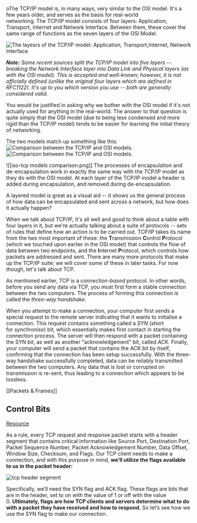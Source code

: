 oThe TCP/IP model is, in many ways, very similar to the OSI model. It's a few years older, and serves as the basis for real-world networking. The TCP/IP model consists of four layers: Application, Transport, Internet and Network Interface. Between them, these cover the same range of functions as the seven layers of the OSI Model.

![The layesrs of the TCP/IP model: Application, Transport,Internet, Network Interface](https://muirlandoracle.co.uk/wp-content/uploads/2020/02/image-4.png)

_**Note:** Some recent sources split the TCP/IP model into five layers -- breaking the Network Interface layer into Data Link and Physical layers (as with the OSI model). This is accepted and well-known; however, it is not officially defined (unlike the original four layers which are defined in RFC1122). It's up to you which version you use -- both are generally considered valid._  

You would be justified in asking why we bother with the OSI model if it's not actually used for anything in the real-world. The answer to that question is quite simply that the OSI model (due to being less condensed and more rigid than the TCP/IP model) tends to be easier for learning the initial theory of networking.  

The two models match up something like this:
![Comparison between the TCP/IP and OSI models.](https://muirlandoracle.co.uk/wp-content/uploads/2020/02/image-3.png)
![Comparison between the TCP/IP and OSI models.](https://muirlandoracle.co.uk/wp-content/uploads/2020/02/image-3.png)

![[iso-tcp models comparison.png]]
The processes of encapsulation and de-encapsulation work in exactly the same way with the TCP/IP model as they do with the OSI model. At each layer of the TCP/IP model a header is added during encapsulation, and removed during de-encapsulation.

A layered model is great as a visual aid -- it shows us the general process of how data can be encapsulated and sent across a network, but how does it actually happen?

When we talk about TCP/IP, it's all well and good to think about a table with four layers in it, but we're actually talking about a suite of protocols -- sets of rules that define how an action is to be carried out. TCP/IP takes its name from the two most important of these: the **T**ransmission **C**ontrol **P**rotocol (which we touched upon earlier in the OSI model) that controls the flow of data between two endpoints, and the **I**nternet **P**rotocol, which controls how packets are addressed and sent. There are many more protocols that make up the TCP/IP suite; we will cover some of these in later tasks. For now though, let's talk about TCP.

As mentioned earlier, TCP is a _connection-based_ protocol. In other words, before you send any data via TCP, you must first form a stable connection between the two computers. The process of forming this connection is called the _three-way handshake_.

When you attempt to make a connection, your computer first sends a special request to the remote server indicating that it wants to initialise a connection. This request contains something called a _SYN_ (short for _synchronise_) bit, which essentially makes first contact in starting the connection process. The server will then respond with a packet containing the SYN bit, as well as another "acknowledgement" bit, called _ACK_. Finally, your computer will send a packet that contains the ACK bit by itself, confirming that the connection has been setup successfully. With the three-way handshake successfully completed, data can be reliably transmitted between the two computers. Any data that is lost or corrupted on transmission is re-sent, thus leading to a connection which appears to be lossless.

[[Packets & Frames]]


## Control Bits


[Resource](https://www.baeldung.com/cs/tcp-protocol-syn-ack#control-bits)

As a rule, every TCP request and response packet starts with a header segment that contains critical information like Source Port, Destination Port, Packet Sequence Number, Packet Acknowledgement Number, Data Offset, Window Size, Checksum, and Flags. Our TCP client needs to make a connection, and with this purpose in mind, **we’ll utilize the flags available to us in the packet header:**

![tcp header segment](https://www.baeldung.com/wp-content/uploads/sites/4/2021/02/tcp-header-segment.svg)

Specifically, we’ll need the SYN flag and ACK flag. These flags are bits that are in the header, set to on with the value of 1 or off with the value 0. **Ultimately, flags are how TCP clients and servers determine what to do with a packet they have received and how to respond.** So let’s see how we use the SYN flag to make our connection.
